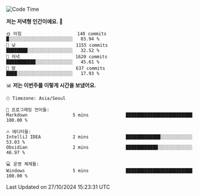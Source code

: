   <!--START_SECTION:waka-->
![Code Time](http://img.shields.io/badge/Code%20Time-435%20hrs%2042%20mins-blue)

**저는 저녁형 인간이에요. 🦉** 

```text
🌞 아침                     140 commits         █░░░░░░░░░░░░░░░░░░░░░░░░   03.94 % 
🌆 낮　                     1155 commits        ████████░░░░░░░░░░░░░░░░░   32.52 % 
🌃 저녁                     1620 commits        ███████████░░░░░░░░░░░░░░   45.61 % 
🌙 밤　                     637 commits         ████░░░░░░░░░░░░░░░░░░░░░   17.93 % 
```


📊 **저는 이번주를 이렇게 시간을 보냈어요.** 

```text
🕑︎ Timezone: Asia/Seoul

💬 프로그래밍 언어들: 
Markdown                 5 mins              █████████████████████████   100.00 % 

🔥 에디터들: 
IntelliJ IDEA            2 mins              █████████████░░░░░░░░░░░░   53.03 % 
Obsidian                 2 mins              ████████████░░░░░░░░░░░░░   46.97 % 

💻 운영 체제들: 
Windows                  5 mins              █████████████████████████   100.00 % 
```


 Last Updated on 27/10/2024 15:23:31 UTC
<!--END_SECTION:waka-->
